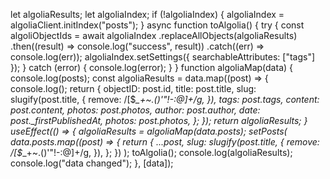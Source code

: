  let algoliaResults;
  let algoliaIndex;
  if (!algoliaIndex) {
    algoliaIndex = algoliaClient.initIndex("posts");
  }
  async function toAlgolia() {
    try {
      const algoliObjectIds = await algoliaIndex
        .replaceAllObjects(algoliaResults)
        .then((result) => console.log("success", result))
        .catch((err) => console.log(err));
      algoliaIndex.setSettings({ searchableAttributes: ["tags"] });
    } catch (error) {
      console.log(error);
    }
  }
  function algoliaMap(data) {
    console.log(posts);
    const algoliaResults = data.map((post) => {
      console.log();
      return {
        objectID: post.id,
        title: post.title,
        slug: slugify(post.title, {
          remove: /[$*_+~.()'"!\-:@]+/g,
        }),
        tags: post.tags,
        content: post.content,
        photos: post.photos,
        author: post.author,
        date: post._firstPublishedAt,
        photos: post.photos,
      };
    });
    return algoliaResults;
  }
  useEffect(() => {
    algoliaResults = algoliaMap(data.posts);
    setPosts(
      data.posts.map((post) => {
        return {
          ...post,
          slug: slugify(post.title, {
            remove: /[$*_+~.()'"!\-:@]+/g,
          }),
        };
      })
    );
    toAlgolia();
    console.log(algoliaResults);
    console.log("data changed");
  }, [data]);